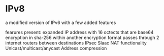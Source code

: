 # IPv8
a modified version of IPv6 with a few added features

fearures present:
expanded IP address with 16 octects that are base64
encryption in sha-256 within another encryption format
passes through 2 internet routers between destinations
IPsec 
Slaac 
NAT functionality 
Unicast/multicast/anycast
Address compression 